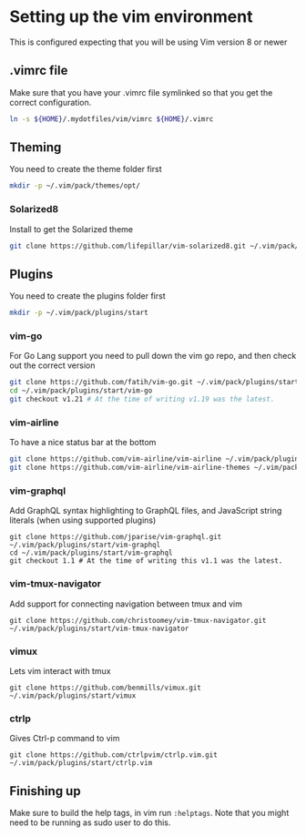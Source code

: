 # Setting up the vim environment

This is configured expecting that you will be using Vim version 8 or newer

## .vimrc file

Make sure that you have your .vimrc file symlinked so that you get the correct configuration.
```sh
ln -s ${HOME}/.mydotfiles/vim/vimrc ${HOME}/.vimrc
```

## Theming

You need to create the theme folder first
```sh
mkdir -p ~/.vim/pack/themes/opt/
```

### Solarized8

Install to get the Solarized theme
```sh
git clone https://github.com/lifepillar/vim-solarized8.git ~/.vim/pack/themes/opt/solarized8
```


## Plugins

You need to create the plugins folder first
```sh
mkdir -p ~/.vim/pack/plugins/start
```

### vim-go

For Go Lang support you need to pull down the vim go repo, and then check out the correct version

```sh
git clone https://github.com/fatih/vim-go.git ~/.vim/pack/plugins/start/vim-go
cd ~/.vim/pack/plugins/start/vim-go
git checkout v1.21 # At the time of writing v1.19 was the latest.
```

### vim-airline

To have a nice status bar at the bottom

```sh
git clone https://github.com/vim-airline/vim-airline ~/.vim/pack/plugins/start/vim-airline
git clone https://github.com/vim-airline/vim-airline-themes ~/.vim/pack/plugins/start/vim-airline-themes
```

### vim-graphql

Add GraphQL syntax highlighting to GraphQL files, and JavaScript string literals (when using
supported plugins)

```
git clone https://github.com/jparise/vim-graphql.git ~/.vim/pack/plugins/start/vim-graphql
cd ~/.vim/pack/plugins/start/vim-graphql
git checkout 1.1 # At the time of writing this v1.1 was the latest.
```

### vim-tmux-navigator

Add support for connecting navigation between tmux and vim
```
git clone https://github.com/christoomey/vim-tmux-navigator.git ~/.vim/pack/plugins/start/vim-tmux-navigator
```

### vimux

Lets vim interact with tmux
```
git clone https://github.com/benmills/vimux.git ~/.vim/pack/plugins/start/vimux
```

### ctrlp

Gives Ctrl-p command to vim
```
git clone https://github.com/ctrlpvim/ctrlp.vim.git ~/.vim/pack/plugins/start/ctrlp.vim
```

## Finishing up

Make sure to build the help tags, in vim run `:helptags`.  Note that you might need to be running
as sudo user to do this.

